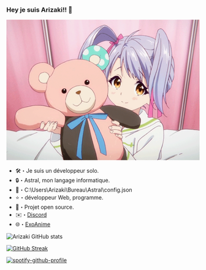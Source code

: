### Hey je suis Arizaki!! 👋

<img src="./tumblr_54a1451075660ca0d995ea44f9e640c2_cc6691b8_540.gif">

- 🛠️・Je suis un développeur solo.
- 🔒・Astral, mon langage informatique.
- 📁・C:\Users\Arizaki\Bureau\Astral\config.json
- ⭐・développeur Web, programme.
- 💬・Projet open source.
- ✉️・[Discord](https://discord.com/users/820360564219707392)
- 🌐・[ExoAnime](https://exoanime.onrender.com/)



![Arizaki GitHub stats](https://github-readme-stats.vercel.app/api?username=Arizaki07&show_icons=true&theme=tokyonight)

[![GitHub Streak](https://github-readme-streak-stats.herokuapp.com?user=Arizaki07&theme=navy-gear&hide_border=true&date_format=j%20M%5B%20Y%5D)](https://git.io/streak-stats)

[![spotify-github-profile](https://spotify-github-profile.vercel.app/api/view?uid=bicc9ar16gw92ro1wil1n65rx&cover_image=true&theme=default&bar_color=e40101&bar_color_cover=false)](https://github.com/kittinan/spotify-github-profile)
